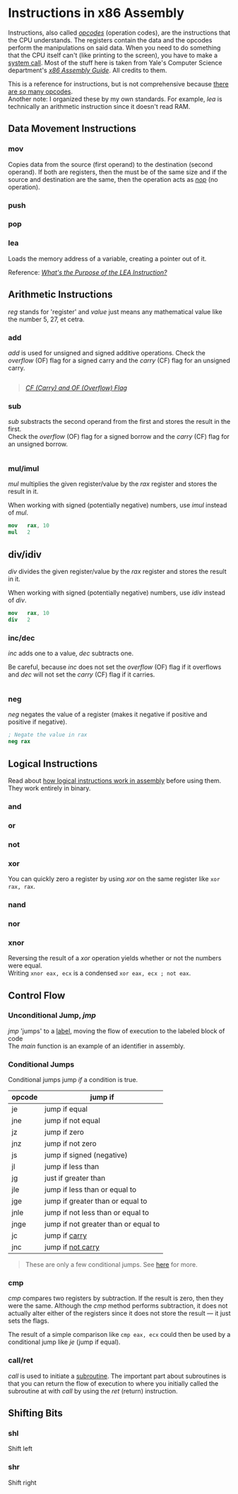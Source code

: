 # Instructions in x86 Assembly
Instructions, also called [_opcodes_](https://www.sciencedirect.com/topics/engineering/operation-code) (operation codes), are the instructions that the CPU understands.
The registers contain the data and the opcodes perform the manipulations on said data. When you need to do something that the CPU itself can't (like printing to the screen),
you have to make a [system call](https://www.cs.uaf.edu/2017/fall/cs301/lecture/11_17_syscall.html). Most of the stuff here is taken from Yale's Computer Science department's
[_x86 Assembly Guide_](https://flint.cs.yale.edu/cs421/papers/x86-asm/asm.html). All credits to them.

This is a reference for instructions, but is not comprehensive because [there are _so_ many opcodes](https://www.felixcloutier.com/x86/). <br />
Another note: I organized these by my own standards. For example, _lea_ is technically an arithmetic instruction since it doesn't read RAM.

## Data Movement Instructions

### mov
Copies data from the source (first operand) to the destination (second operand).
If both are registers, then the must be of the same size and if the source and destination are the same, then the operation acts as [_nop_](https://en.wikipedia.org/wiki/NOP_(code)#:~:text=In%20computer%20science%2C%20a%20NOP,protocol%20command%20that%20does%20nothing.) (no operation).

### push

### pop

### lea
Loads the memory address of a variable, creating a pointer out of it.

Reference: [_What's the Purpose of the LEA Instruction?_](https://stackoverflow.com/questions/1658294/whats-the-purpose-of-the-lea-instruction) <br />

## Arithmetic Instructions
_reg_ stands for 'register' and _value_ just means any mathematical value like the number 5, 27, et cetra.

### add
_add_ is used for unsigned and signed additive operations. Check the _overflow_ (OF) flag for a signed carry and the _carry_ (CF) flag for an unsigned carry.

```nasm

```
> [_CF (Carry) and OF (Overflow) Flag_](https://stackoverflow.com/questions/791991/about-assembly-cfcarry-and-ofoverflow-flag) <br />

### sub
_sub_ substracts the second operand from the first and stores the result in the first. <br />
Check the _overflow_ (OF) flag for a signed borrow and the _carry_ (CF) flag for an unsigned borrow.

```nasm

```


### mul/imul
_mul_ multiplies the given register/value by the _rax_ register and stores the result in it. <br />

When working with signed (potentially negative) numbers, use _imul_ instead of _mul_.
```nasm
mov   rax, 10
mul   2
```

## div/idiv
_div_ divides the given register/value by the _rax_ register and stores the result in it. <br />

When working with signed (potentially negative) numbers, use _idiv_ instead of _div_.
```nasm
mov   rax, 10
div   2
```

### inc/dec
_inc_ adds one to a value, _dec_ subtracts one. <br />

Be careful, because _inc_ does not set the _overflow_ (OF) flag if it overflows and _dec_ will not set the _carry_ (CF) flag if it carries.

```nasm

```

### neg
_neg_ negates the value of a register (makes it negative if positive and positive if negative).

```nasm
; Negate the value in rax
neg rax
```

## Logical Instructions
Read about [how logical instructions work in assembly](https://www.tutorialspoint.com/assembly_programming/assembly_logical_instructions.htm) before using them. They work entirely
in binary.

### and

### or

### not

### xor

You can quickly zero a register by using _xor_ on the same register like `xor rax, rax`.

### nand

### nor

### xnor
Reversing the result of a _xor_ operation yields whether or not the numbers were equal. <br />
Writing `xnor eax, ecx` is a condensed `xor eax, ecx ; not eax`.

## Control Flow

### Unconditional Jump, _jmp_
_jmp_ 'jumps' to a [label](https://docs.oracle.com/cd/E19120-01/open.solaris/817-5477/esqaq/index.html), moving the flow of execution to the labeled block of code <br />
The _main_ function is an example of an identifier in assembly.

### Conditional Jumps
Conditional jumps jump _if_ a condition is true.

| opcode | jump if |
| ------ | ------- |
| je | jump if equal |
| jne | jump if not equal |
| jz | jump if zero |
| jnz | jump if not zero |
| js | jump if signed (negative) |
| jl | jump if less than |
| jg | just if greater than |
| jle | jump if less than or equal to |
| jge | jump if greater than or equal to |
| jnle | jump if not less than or equal to |
| jnge | jump if not greater than or equal to |
| jc | jump if [carry](https://en.wikipedia.org/wiki/Carry_flag) |
| jnc | jump if [not carry](https://en.wikipedia.org/wiki/Carry_flag) |
> These are only a few conditional jumps. See [here](https://www.tutorialspoint.com/assembly_programming/assembly_conditions.htm) for more.

### cmp
_cmp_ compares two registers by subtraction. If the result is zero, then they were the same.
Although the _cmp_ method performs subtraction, it does not actually alter either of the registers since it does not store the result — it just sets the flags.

The result of a simple comparison like `cmp eax, ecx` could then be used by a conditional jump like _je_ (jump if equal).

### call/ret
_call_ is used to initiate a [subroutine](https://www.uet.edu.pk/pp/ee/~mtahir/EE371/EE371/Experiment_5.pdf). The important part about subroutines is that
you can return the flow of execution to where you initially called the subroutine at with _call_ by using the _ret_ (return) instruction.

## Shifting Bits

### shl
Shift left

### shr
Shift right
